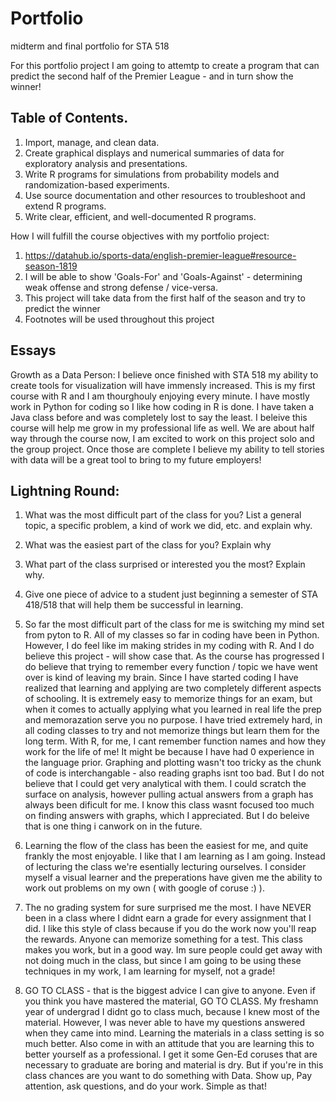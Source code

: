 # Portfolio
midterm and final portfolio for STA 518

For this portfolio project I am going to attemtp to create a program that can predict the second half of the Premier League - and in turn show the winner!

## Table of Contents.

1. Import, manage, and clean data.
2. Create graphical displays and numerical summaries of data for exploratory analysis and presentations.
3. Write R programs for simulations from probability models and randomization-based experiments.
4. Use source documentation and other resources to troubleshoot and extend R programs.
5. Write clear, efficient, and well-documented R programs.

How I will fulfill the course objectives with my portfolio project:
1. https://datahub.io/sports-data/english-premier-league#resource-season-1819
2. I will be able to show 'Goals-For' and 'Goals-Against' - determining weak offense and strong defense / vice-versa.
3. This project will take data from the first half of the season and try to predict the winner 
4. Footnotes will be used throughout this project

## Essays
Growth as a Data Person: I believe once finished with STA 518 my ability to create tools for visualization will have immensly increased. This is my first course with R and I am thourghouly enjoying every minute. I have mostly work in Python for coding so I like how coding in R is done. I have taken a Java class before and was completely lost to say the least. I beleive this course will help me grow in my professional life as well. We are about half way through the course now, I am excited to work on this project solo and the group project. Once those are complete I believe my ability to tell stories with data will be a great tool to bring to my future employers!

## Lightning Round: 
1. What was the most difficult part of the class for you? List a general topic, a specific problem, a kind of work we did, etc. and explain why.
2. What was the easiest part of the class for you? Explain why
3. What part of the class surprised or interested you the most? Explain why.
4. Give one piece of advice to a student just beginning a semester of STA 418/518 that will help them be successful in learning.

1. So far the most difficult part of the class for me is switching my mind set from pyton to R. All of my classes so far in coding have been in Python.
However, I do feel like im making strides in my coding with R. And I do believe this project - will show case that. As the course has progressed I do believe that trying to remember every function / topic we have went over is kind of leaving my brain. Since I have started coding I have realized that learning and applying are two completely different aspects of schooling. It is extremely easy to memorize things for an exam, but when it comes to actually applying what you learned in real life the prep and memorazation serve you no purpose. I have tried extremely hard, in all coding classes to try and not memorize things but learn them for the long term. With R, for me, I cant remember function names and how they work for the life of me! It might be because I have had 0 experience in the language prior. Graphing and plotting wasn't too tricky as the chunk of code is interchangable - also reading graphs isnt too bad. But I do not believe that I could get very analytical with them. I could scratch the surface on analysis, however pulling actual answers from a graph has always been dificult for me. I know this class wasnt focused too much on finding answers with graphs, which I appreciated. But I do beleive that is one thing i canwork on in the future. 
2. Learning the flow of the class has been the easiest for me, and quite frankly the most enjoyable. I like that I am learning as I am going. Instead of lecturing the class we're esentially lecturing ourselves. I consider myself a visual learner and the preperations have given me the ability to work out problems on my own ( with google of coruse :) ).
3. The no grading system for sure surprised me the most. I have NEVER been in a class where I didnt earn a grade for every assignment that I did. I like this style of class because if you do the work now you'll reap the rewards. Anyone can memorize something for a test. This class makes you work, but in a good way. Im sure people could get away with not doing much in the class, but since I am going to be using these techniques in my work, I am learning for myself, not a grade!
4. GO TO CLASS - that is the biggest advice I can give to anyone. Even if you think you have mastered the material, GO TO CLASS. My freshamn year of undergrad I didnt go to class much, because I knew most of the material. However, I was never able to have my questions answered when they came into mind. Learning the materials in a class setting is so much better. Also come in with an attitude that you are learning this to better yourself as a professional. I get it some Gen-Ed coruses that are necessary to graduate are boring and material is dry. But if you're in this class chances are you want to do something with Data. Show up, Pay attention, ask questions, and do your work. Simple as that!
